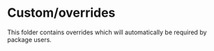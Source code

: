 # Custom/overrides

This folder contains overrides which will automatically be required by package users.
